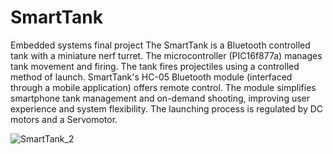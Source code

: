 # SmartTank
Embedded systems final project
The SmartTank is a Bluetooth controlled tank with a miniature nerf turret. The microcontroller (PIC16f877a) manages tank movement and firing.
The tank fires projectiles using a controlled method of launch. SmartTank's HC-05 Bluetooth module (interfaced through a mobile application) offers remote control. The module simplifies smartphone tank management and on-demand shooting, improving user experience and system flexibility. The launching process is regulated by DC motors and a Servomotor.

![SmartTank_2](https://github.com/RippedInfantry/SmartTank/assets/135600704/e855fa9a-7089-4c23-b654-591c64571023)
